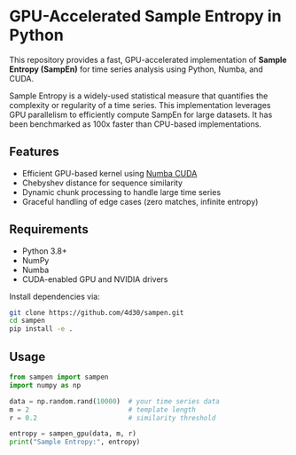 # GPU-Accelerated Sample Entropy in Python

This repository provides a fast, GPU-accelerated implementation of **Sample Entropy (SampEn)** for time series analysis using Python, Numba, and CUDA.

Sample Entropy is a widely-used statistical measure that quantifies the complexity or regularity of a time series. This implementation leverages GPU parallelism to efficiently compute SampEn for large datasets. It has been benchmarked as 100x faster than CPU-based implementations.

## Features

-  Efficient GPU-based kernel using [Numba CUDA](https://numba.pydata.org/numba-doc/latest/cuda/index.html)
-  Chebyshev distance for sequence similarity
-  Dynamic chunk processing to handle large time series
-  Graceful handling of edge cases (zero matches, infinite entropy)

## Requirements

- Python 3.8+
- NumPy
- Numba
- CUDA-enabled GPU and NVIDIA drivers

Install dependencies via:

```bash
git clone https://github.com/4d30/sampen.git
cd sampen
pip install -e .
```




## Usage
```python
from sampen import sampen
import numpy as np

data = np.random.rand(10000)  # your time series data
m = 2                         # template length
r = 0.2                       # similarity threshold

entropy = sampen_gpu(data, m, r)
print("Sample Entropy:", entropy)
```

